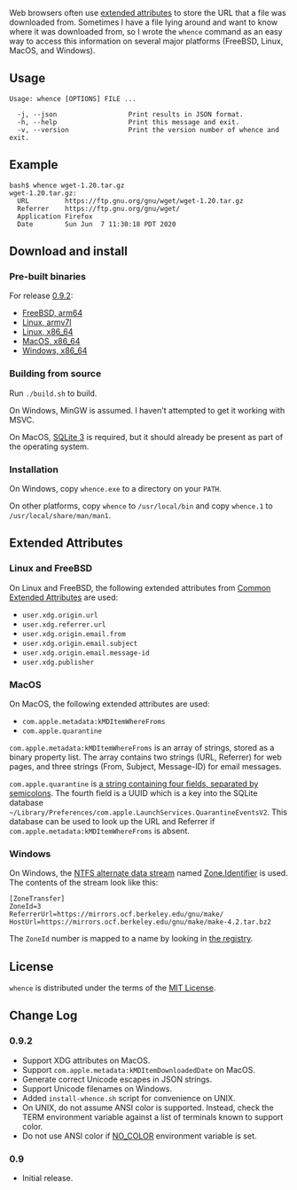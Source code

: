 Web browsers often use [extended attributes][1] to store the URL that
a file was downloaded from.  Sometimes I have a file lying around and
want to know where it was downloaded from, so I wrote the `whence`
command as an easy way to access this information on several major
platforms (FreeBSD, Linux, MacOS, and Windows).

## Usage

```
Usage: whence [OPTIONS] FILE ...

  -j, --json                  Print results in JSON format.
  -h, --help                  Print this message and exit.
  -v, --version               Print the version number of whence and exit.
```

## Example

```
bash$ whence wget-1.20.tar.gz
wget-1.20.tar.gz:
  URL         https://ftp.gnu.org/gnu/wget/wget-1.20.tar.gz
  Referrer    https://ftp.gnu.org/gnu/wget/
  Application Firefox
  Date        Sun Jun  7 11:30:18 PDT 2020
```

## Download and install

### Pre-built binaries

For release [0.9.2](https://github.com/ppelleti/whence/releases/tag/0.9.2):

* [FreeBSD, arm64](https://github.com/ppelleti/whence/releases/download/0.9.2/whence-0.9.2-freebsd-arm64.tar.bz2)
* [Linux, armv7l](https://github.com/ppelleti/whence/releases/download/0.9.2/whence-0.9.2-linux-armv7l.tar.bz2)
* [Linux, x86\_64](https://github.com/ppelleti/whence/releases/download/0.9.2/whence-0.9.2-linux-x86_64.tar.bz2)
* [MacOS, x86\_64](https://github.com/ppelleti/whence/releases/download/0.9.2/whence-0.9.2-macos-x86_64.tar.bz2)
* [Windows, x86\_64](https://github.com/ppelleti/whence/releases/download/0.9.2/whence-0.9.2-windows-x86_64.zip)

### Building from source

Run `./build.sh` to build.

On Windows, MinGW is assumed.  I haven't attempted to get it working
with MSVC.

On MacOS, [SQLite 3][8] is required, but it should already be present
as part of the operating system.

### Installation

On Windows, copy `whence.exe` to a directory on your `PATH`.

On other platforms, copy `whence` to `/usr/local/bin` and
copy `whence.1` to `/usr/local/share/man/man1`.

## Extended Attributes

### Linux and FreeBSD

On Linux and FreeBSD, the following extended attributes from
[Common Extended Attributes][2] are used:

* `user.xdg.origin.url`
* `user.xdg.referrer.url`
* `user.xdg.origin.email.from`
* `user.xdg.origin.email.subject`
* `user.xdg.origin.email.message-id`
* `user.xdg.publisher`

### MacOS

On MacOS, the following extended attributes are used:

* `com.apple.metadata:kMDItemWhereFroms`
* `com.apple.quarantine`

`com.apple.metadata:kMDItemWhereFroms` is an array of strings, stored
as a binary property list.  The array contains two strings (URL,
Referrer) for web pages, and three strings (From, Subject, Message-ID)
for email messages.

`com.apple.quarantine` is
[a string containing four fields, separated by semicolons][3].  The
fourth field is a UUID which is a key into the SQLite database
`~/Library/Preferences/com.apple.LaunchServices.QuarantineEventsV2`.
This database can be used to look up the URL and Referrer if
`com.apple.metadata:kMDItemWhereFroms` is absent.

### Windows

On Windows, the [NTFS alternate data stream][4] named
[Zone.Identifier][5] is used.  The contents of the stream look like
this:

```
[ZoneTransfer]
ZoneId=3
ReferrerUrl=https://mirrors.ocf.berkeley.edu/gnu/make/
HostUrl=https://mirrors.ocf.berkeley.edu/gnu/make/make-4.2.tar.bz2
```

The `ZoneId` number is mapped to a name by looking in
[the registry][6].

## License

`whence` is distributed under the terms of the [MIT License][7].

## Change Log

### 0.9.2

* Support XDG attributes on MacOS.
* Support `com.apple.metadata:kMDItemDownloadedDate` on MacOS.
* Generate correct Unicode escapes in JSON strings.
* Support Unicode filenames on Windows.
* Added `install-whence.sh` script for convenience on UNIX.
* On UNIX, do not assume ANSI color is supported.  Instead, check the
  TERM environment variable against a list of terminals known to
  support color.
* Do not use ANSI color if [NO_COLOR][9] environment variable is set.

### 0.9

* Initial release.

[1]: https://en.wikipedia.org/wiki/Extended_file_attributes
[2]: https://www.freedesktop.org/wiki/CommonExtendedAttributes/
[3]: https://eclecticlight.co/2017/12/11/xattr-com-apple-quarantine-the-quarantine-flag/
[4]: http://www.flexhex.com/docs/articles/alternate-streams.phtml
[5]: https://docs.microsoft.com/en-us/openspecs/windows_protocols/ms-fscc/6e3f7352-d11c-4d76-8c39-2516a9df36e8
[6]: https://support.microsoft.com/en-us/help/182569/internet-explorer-security-zones-registry-entries-for-advanced-users
[7]: LICENSE
[8]: https://sqlite.org/
[9]: https://no-color.org/
